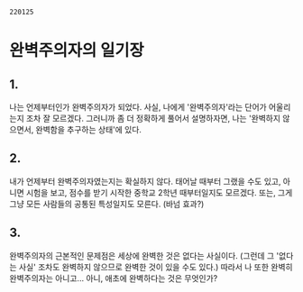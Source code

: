 `220125`

# 완벽주의자의 일기장

## 1.

나는 언제부터인가 완벽주의자가 되었다.
사실, 나에게 '완벽주의자'라는 단어가 어울리는지 조차 잘 모르겠다.
그러니까 좀 더 정확하게 풀어서 설명하자면,
나는 '완벽하지 않으면서, 완벽함을 추구하는 상태'에 있다.

## 2.

내가 언제부터 완벽주의자였는지는 확실하지 않다.
태어날 때부터 그랬을 수도 있고,
아니면 시험을 보고, 점수를 받기 시작한 중학교 2학년 때부터일지도 모르겠다.
또는, 그게 그냥 모든 사람들의 공통된 특성일지도 모른다.
(바넘 효과?)

## 3.

완벽주의자의 근본적인 문제점은 세상에 완벽한 것은 없다는 사실이다.
(그런데 그 '없다는 사실' 조차도 완벽하지 않으므로 완벽한 것이 있을 수도 있다.)
따라서 나 또한 완벽히 완벽주의자는 아니고...
아니, 애초에 완벽하다는 것은 무엇인가?


